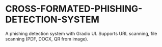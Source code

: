 # CROSS-FORMATED-PHISHING-DETECTION-SYSTEM
A phishing detection system with Gradio UI. Supports URL scanning, file scanning (PDF, DOCX, QR from image).
